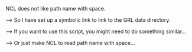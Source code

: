 NCL does not like path name with space.

--> So I have set up a symbolic link to link to the GRL data directory.

--> If you want to use this script, you might need to do something similar...

--> Or just make NCL to read path name with space...
